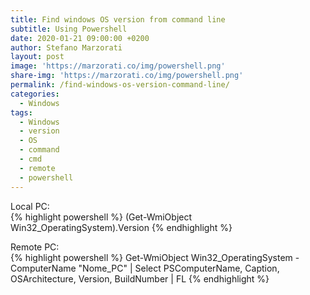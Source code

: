 ```yaml
---
title: Find windows OS version from command line
subtitle: Using Powershell
date: 2020-01-21 09:00:00 +0200
author: Stefano Marzorati
layout: post
image: 'https://marzorati.co/img/powershell.png'
share-img: 'https://marzorati.co/img/powershell.png'
permalink: /find-windows-os-version-command-line/
categories:
  - Windows
tags:
  - Windows
  - version
  - OS
  - command
  - cmd
  - remote
  - powershell
---
```

Local PC:   
{% highlight powershell %}
(Get-WmiObject Win32_OperatingSystem).Version
{% endhighlight %}

Remote PC:   
{% highlight powershell %}
Get-WmiObject Win32_OperatingSystem -ComputerName "Nome_PC" |
Select PSComputerName, Caption, OSArchitecture, Version, BuildNumber | FL
{% endhighlight %}